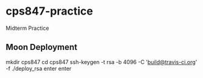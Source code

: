 # cps847-practice
Midterm Practice
## Moon Deployment
mkdir cps847
cd cps847
ssh-keygen -t rsa -b 4096 -C 'build@travis-ci.org' -f ./deploy_rsa
enter
enter

